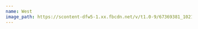 ```yaml
---
name: West
image_path: https://scontent-dfw5-1.xx.fbcdn.net/v/t1.0-9/67369381_10216854106559783_4647475925070381056_o.jpg?_nc_cat=101&_nc_oc=AQmsd3wqIPc3avO3Vx0_3CKwGDozIVwAm1NzpuLReSIg0_XRjNBcPxaRAhBp20jcwHQ2WmAY2W-aN-h_jOUqn456&_nc_ht=scontent-dfw5-1.xx&oh=48a81614f20daa470c5d455ee6107cbe&oe=5DA6C252
---
```


